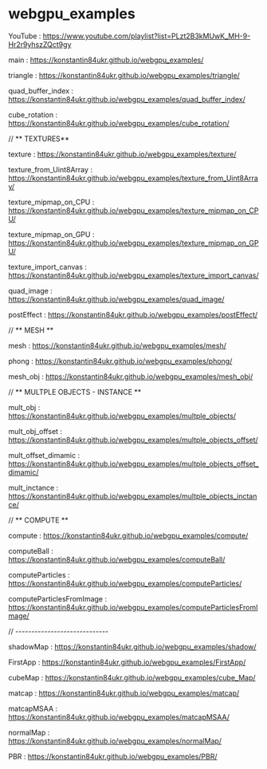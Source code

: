 # webgpu_examples

YouTube : https://www.youtube.com/playlist?list=PLzt2B3kMUwK_MH-9-Hr2r9yhszZQct9gy

main : https://konstantin84ukr.github.io/webgpu_examples/

triangle : https://konstantin84ukr.github.io/webgpu_examples/triangle/

quad_buffer_index : https://konstantin84ukr.github.io/webgpu_examples/quad_buffer_index/

cube_rotation : https://konstantin84ukr.github.io/webgpu_examples/cube_rotation/

// ** TEXTURES**

texture : https://konstantin84ukr.github.io/webgpu_examples/texture/

texture_from_Uint8Array : https://konstantin84ukr.github.io/webgpu_examples/texture_from_Uint8Array/

texture_mipmap_on_CPU : https://konstantin84ukr.github.io/webgpu_examples/texture_mipmap_on_CPU/

texture_mipmap_on_GPU : https://konstantin84ukr.github.io/webgpu_examples/texture_mipmap_on_GPU/

texture_import_canvas : https://konstantin84ukr.github.io/webgpu_examples/texture_import_canvas/

quad_image : https://konstantin84ukr.github.io/webgpu_examples/quad_image/

postEffect : https://konstantin84ukr.github.io/webgpu_examples/postEffect/

// ** MESH **

mesh : https://konstantin84ukr.github.io/webgpu_examples/mesh/

phong : https://konstantin84ukr.github.io/webgpu_examples/phong/

mesh_obj : https://konstantin84ukr.github.io/webgpu_examples/mesh_obj/

// ** MULTPLE OBJECTS - INSTANCE **

mult_obj : https://konstantin84ukr.github.io/webgpu_examples/multple_objects/

mult_obj_offset : https://konstantin84ukr.github.io/webgpu_examples/multple_objects_offset/

mult_offset_dimamic : https://konstantin84ukr.github.io/webgpu_examples/multple_objects_offset_dimamic/

mult_inctance : https://konstantin84ukr.github.io/webgpu_examples/multple_objects_inctance/

// ** COMPUTE **

compute : https://konstantin84ukr.github.io/webgpu_examples/compute/

computeBall : https://konstantin84ukr.github.io/webgpu_examples/computeBall/

computeParticles : https://konstantin84ukr.github.io/webgpu_examples/computeParticles/

computeParticlesFromImage : https://konstantin84ukr.github.io/webgpu_examples/computeParticlesFromImage/

// -----------------------------

shadowMap : https://konstantin84ukr.github.io/webgpu_examples/shadow/

FirstApp : https://konstantin84ukr.github.io/webgpu_examples/FirstApp/

cubeMap : https://konstantin84ukr.github.io/webgpu_examples/cube_Map/

matcap : https://konstantin84ukr.github.io/webgpu_examples/matcap/

matcapMSAA : https://konstantin84ukr.github.io/webgpu_examples/matcapMSAA/

normalMap : https://konstantin84ukr.github.io/webgpu_examples/normalMap/

PBR : https://konstantin84ukr.github.io/webgpu_examples/PBR/



